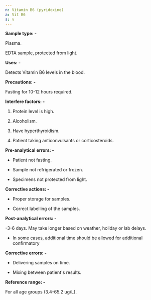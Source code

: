 ```yaml
---
n: Vitamin B6 (pyridoxine)
a: Vit B6
s: v
---
```



__Sample type: -__

Plasma. 

EDTA sample, protected from light.

__Uses: -__

Detects Vitamin B6 levels in the blood.

__Precautions: -__

Fasting for 10-12 hours required.

__Interfere factors: -__

1) Protein level is high.

2) Alcoholism.

3) Have hyperthyroidism.

4) Patient taking anticonvulsants or corticosteroids.

__Pre-analytical errors: -__

- Patient not fasting.

- Sample not refrigerated or frozen.

- Specimens not protected from light.

__Corrective actions: -__

- Proper storage for samples.

- Correct labelling of the samples.

__Post-analytical errors: -__

-3-6 days. May take longer based on weather, holiday or lab delays.

- In some cases, additional time should be allowed for additional confirmatory



__Corrective errors: -__

- Delivering samples on time.

- Mixing between patient's results.

__Reference range: -__

For all age groups (3.4-65.2 ug/L).